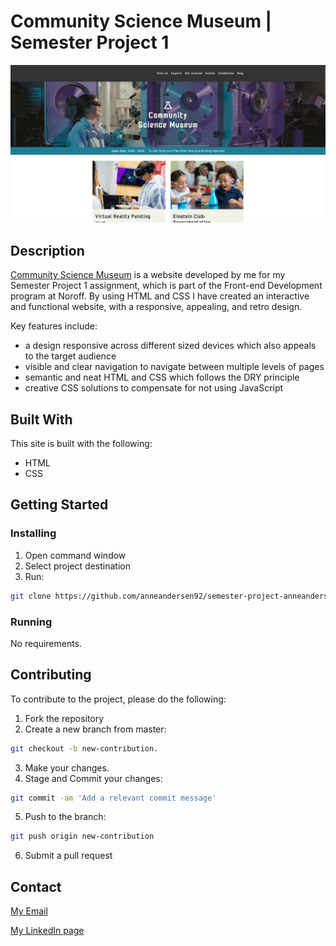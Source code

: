 # Community Science Museum | Semester Project 1

![image](images/science_museum.png)

## Description

[Community Science Museum](https://science-museum-andersen.netlify.app/) is a website developed by me for my Semester Project 1 assignment, which is part of the Front-end Development program at Noroff. By using HTML and CSS I have created an interactive and functional website, with a responsive, appealing, and retro design.

Key features include:
- a design responsive across different sized devices which also appeals to the target audience
- visible and clear navigation to navigate between multiple levels of pages
- semantic and neat HTML and CSS which follows the DRY principle
- creative CSS solutions to compensate for not using JavaScript 

## Built With

This site is built with the following:

- HTML
- CSS

## Getting Started

### Installing

1. Open command window
2. Select project destination
3. Run:

```bash
git clone https://github.com/anneandersen92/semester-project-anneandersen92.git
```

### Running

No requirements.

## Contributing
To contribute to the project, please do the following:

1. Fork the repository
2. Create a new branch from master:
```bash
git checkout -b new-contribution.
```
3. Make your changes.
4. Stage and Commit your changes:
```bash
git commit -am 'Add a relevant commit message'
```
5. Push to the branch:
```bash
git push origin new-contribution
```
6. Submit a pull request

## Contact

[My Email](mailto:anne_92@live.no?subject=OH%20Sheet%20inquiry)

[My LinkedIn page](https://www.linkedin.com/in/anne-andersen-7ba49b58)
